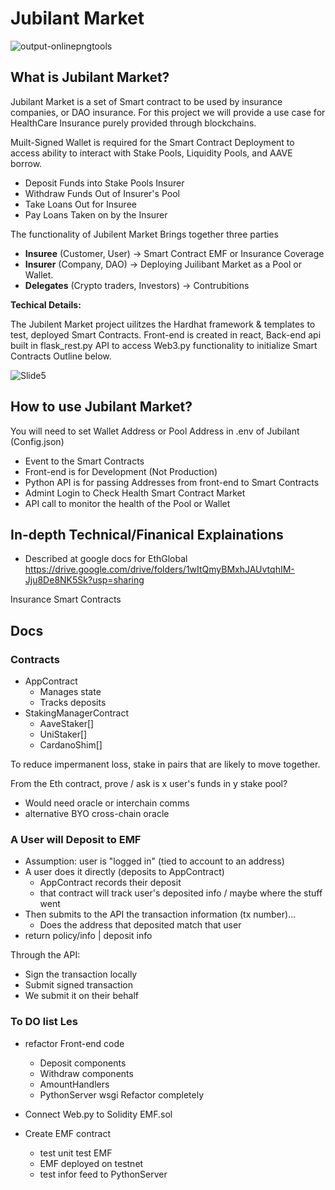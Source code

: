 
# Jubilant Market
![output-onlinepngtools](https://user-images.githubusercontent.com/13157730/134841588-53ff3df5-73f8-4af0-ad2d-35215982b648.png)

## What is Jubilant Market? 

Jubilant Market is a set of Smart contract to be used by insurance companies, or DAO insurance. For this project we will provide a use case for HealthCare Insurance purely provided through blockchains. 

Muilt-Signed Wallet is required for the Smart Contract Deployment to access ability to interact with Stake Pools, Liquidity Pools, and AAVE borrow. 
- Deposit Funds into Stake Pools Insurer
- Withdraw Funds Out of Insurer's Pool
- Take Loans Out for Insuree
- Pay Loans Taken on by the Insurer

The functionality of Jubilent Market Brings together three parties
- **Insuree**   (Customer, User) -> Smart Contract EMF or Insurance Coverage
- **Insurer**   (Company, DAO) -> Deploying Juilibant Market as a Pool or Wallet.
- **Delegates** (Crypto traders, Investors) -> Contrubitions

**Techical Details:**

The Jubilent Market project uilitzes the Hardhat framework & templates to test, 
deployed Smart Contracts. Front-end is created in react, Back-end api built in flask_rest.py API to access Web3.py functionality to initialize Smart Contracts Outline below.


![Slide5](https://user-images.githubusercontent.com/13157730/134841600-09e22967-ccc3-48fa-893f-3ee672a56344.png)

## How to use Jubilant Market?
You will need to set Wallet Address or Pool Address in .env of Jubilant (Config.json)
- Event to the Smart Contracts
- Front-end is for Development (Not Production)
- Python API is for passing Addresses from front-end to Smart Contracts
- Admint Login to Check Health Smart Contract Market 
- API call to monitor the health of the Pool or Wallet

## In-depth Technical/Finanical Explainations 
- Described at google docs for EthGlobal https://drive.google.com/drive/folders/1wItQmyBMxhJAUvtqhIM-Jju8De8NK5Sk?usp=sharing

Insurance Smart Contracts

## Docs

### Contracts

- AppContract
  - Manages state
  - Tracks deposits
- StakingManagerContract
  - AaveStaker[]
  - UniStaker[]
  - CardanoShim[]

To reduce impermanent loss, stake in pairs that are likely to move together.

From the Eth contract, prove / ask is x user's funds in y stake pool?

- Would need oracle or interchain comms
- alternative BYO cross-chain oracle

### A User will Deposit to EMF

- Assumption: user is "logged in" (tied to account to an address)
- A user does it directly (deposits to AppContract)
  - AppContract records their deposit
  - that contract will track user's deposited info / maybe where the stuff went
- Then submits to the API the transaction information (tx number)...
  - Does the address that deposited match that user
- return policy/info | deposit info

Through the API:

- Sign the transaction locally
- Submit signed transaction
- We submit it on their behalf

### To DO list Les
- refactor Front-end code 
  - Deposit components
  - Withdraw components
  - AmountHandlers
  - PythonServer wsgi Refactor completely
- Connect Web.py to Solidity EMF.sol 

- Create EMF contract 
  - test unit test EMF
  - EMF deployed on testnet
  - test infor feed to PythonServer
